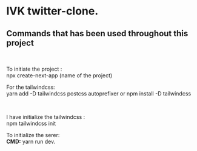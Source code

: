 # IVK twitter-clone.

<h2>Commands that has been used throughout this project</h2><br>
<p> To initiate the project : <br> npx create-next-app (name of the project)</p>
<p>For the tailwindcss: <br> yarn add -D tailwindcss postcss autoprefixer or npm install -D tailwindcss</p><br>
<p>I have initialize the tailwindcss : <br> npm tailwindcss init</p>
<p>To initialize the serer:<br> <b>CMD:</b> yarn run dev.</p>